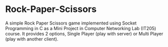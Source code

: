 # Rock-Paper-Scissors
A simple Rock Paper Scissors game implemented using Socket Programming in C as a Mini Project in Computer Networking Lab (IT205) course. It provides 2 options, Single Player (play with server) or Multi Player (play with another client).
